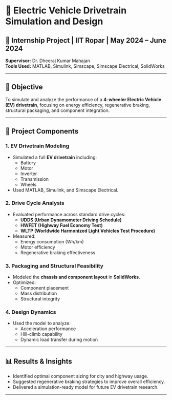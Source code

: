 # 🔋 Electric Vehicle Drivetrain Simulation and Design

## 🧪 Internship Project | IIT Ropar | May 2024 – June 2024
**Supervisor:** Dr. Dheeraj Kumar Mahajan  
**Tools Used:** MATLAB, Simulink, Simscape, Simscape Electrical, SolidWorks

---

## 📌 Objective

To simulate and analyze the performance of a **4-wheeler Electric Vehicle (EV) drivetrain**, focusing on energy efficiency, regenerative braking, structural packaging, and component integration.

---

## 📁 Project Components

### 1. **EV Drivetrain Modeling**
- Simulated a full **EV drivetrain** including:
  - Battery
  - Motor
  - Inverter
  - Transmission
  - Wheels
- Used MATLAB, Simulink, and Simscape Electrical.

### 2. **Drive Cycle Analysis**
- Evaluated performance across standard drive cycles:
  - **UDDS (Urban Dynamometer Driving Schedule)**
  - **HWFET (Highway Fuel Economy Test)**
  - **WLTP (Worldwide Harmonized Light Vehicles Test Procedure)**
- Measured:
  - Energy consumption (Wh/km)
  - Motor efficiency
  - Regenerative braking effectiveness

### 3. **Packaging and Structural Feasibility**
- Modeled the **chassis and component layout** in **SolidWorks**.
- Optimized:
  - Component placement
  - Mass distribution
  - Structural integrity

### 4. **Design Dynamics**
- Used the model to analyze:
  - Acceleration performance
  - Hill-climb capability
  - Dynamic load transfer during motion

---

## 📊 Results & Insights
- Identified optimal component sizing for city and highway usage.
- Suggested regenerative braking strategies to improve overall efficiency.
- Delivered a simulation-ready model for future EV drivetrain research.

---



